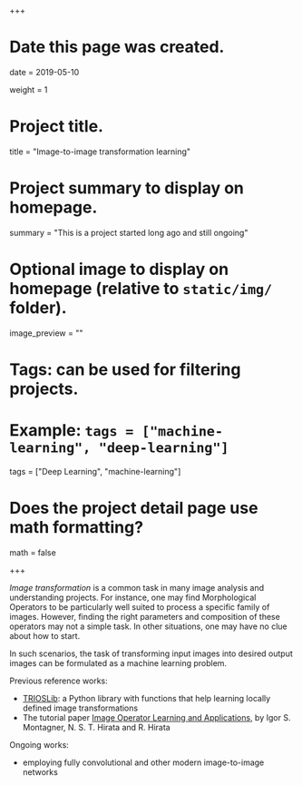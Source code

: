 +++
# Date this page was created.
date = 2019-05-10

weight = 1

# Project title.
title = "Image-to-image transformation learning"

# Project summary to display on homepage.
summary = "This is a project started long ago and still ongoing"

# Optional image to display on homepage (relative to `static/img/` folder).
image_preview = ""

# Tags: can be used for filtering projects.
# Example: `tags = ["machine-learning", "deep-learning"]`
tags = ["Deep Learning", "machine-learning"]


# Does the project detail page use math formatting?
math = false

+++

*Image transformation* is a common task in many image analysis and understanding projects. For instance, one may find Morphological Operators to be particularly well suited to process a specific family of images. However, finding the right parameters and composition of these operators may not a simple task. In other situations, one may have no clue about how to start.

In such scenarios, the task of transforming input images into desired output images can be formulated as a machine learning problem.

Previous reference works:

- [TRIOSLib][TRIOSLib]: a Python library with functions that help learning locally defined image transformations 
- The tutorial paper [Image Operator Learning and Applications][TRIOSpaper], by Igor S. Montagner, N. S. T. Hirata and R. Hirata 

[TRIOSLib]: https://trioslib.github.io/
[TRIOSpaper]: https://ieeexplore.ieee.org/document/7812925

Ongoing works:

- employing fully convolutional and other modern image-to-image networks